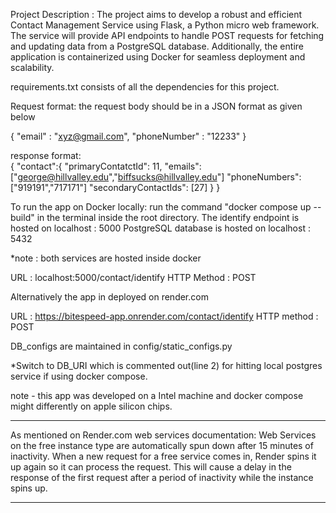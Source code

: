 
Project Description : The project aims to develop a robust and efficient Contact Management Service using Flask, a Python micro web framework. The service will provide API endpoints to handle POST requests for fetching and updating data from a PostgreSQL database. Additionally, the entire application is containerized using Docker for seamless deployment and scalability.

requirements.txt consists of all the dependencies for this project.

Request format: the request body should be in a JSON format as given below 

{
"email" : "xyz@gmail.com",
"phoneNumber" : "12233"
}

response format: 	
		{
			"contact":{
				"primaryContatctId": 11,
				"emails": ["george@hillvalley.edu","biffsucks@hillvalley.edu"]
				"phoneNumbers": ["919191","717171"]
				"secondaryContactIds": [27]
		}
	}



To run the app on Docker locally: run the command "docker compose up --build" in the terminal inside the root directory.
The identify endpoint is hosted on localhost : 5000
PostgreSQL database is hosted on localhost : 5432

*note : both services are hosted inside docker

URL : localhost:5000/contact/identify
HTTP Method : POST

Alternatively the app in deployed on render.com

URL : https://bitespeed-app.onrender.com/contact/identify
HTTP method : POST

DB_configs are maintained in config/static_configs.py

*Switch to DB_URI which is commented out(line 2) for hitting local postgres service if using docker compose.

note - this app was developed on a Intel machine and docker compose might differently on apple silicon chips.

*** 
As mentioned on Render.com web services documentation:
Web Services on the free instance type are automatically spun down after 15 minutes of inactivity. When a new request for a free service comes in, Render spins it up again so it can process the request.
This will cause a delay in the response of the first request after a period of inactivity while the instance spins up.
***





